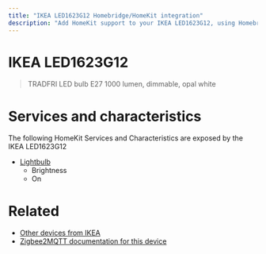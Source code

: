 ```yaml
---
title: "IKEA LED1623G12 Homebridge/HomeKit integration"
description: "Add HomeKit support to your IKEA LED1623G12, using Homebridge, Zigbee2MQTT and homebridge-z2m."
---
```

<!---
This file has been GENERATED using src/docgen/docgen.ts
DO NOT EDIT THIS FILE MANUALLY!
-->
# IKEA LED1623G12
> TRADFRI LED bulb E27 1000 lumen, dimmable, opal white


# Services and characteristics
The following HomeKit Services and Characteristics are exposed by
the IKEA LED1623G12

* [Lightbulb](../../light.md)
  * Brightness
  * On


# Related
* [Other devices from IKEA](../index.md#ikea)
* [Zigbee2MQTT documentation for this device](https://www.zigbee2mqtt.io/devices/LED1623G12.html)